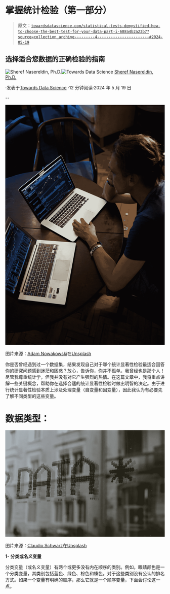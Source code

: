 # 掌握统计检验（第一部分）

> 原文：[`towardsdatascience.com/statistical-tests-demystified-how-to-choose-the-best-test-for-your-data-part-i-688a4b2a23b7?source=collection_archive---------4-----------------------#2024-05-19`](https://towardsdatascience.com/statistical-tests-demystified-how-to-choose-the-best-test-for-your-data-part-i-688a4b2a23b7?source=collection_archive---------4-----------------------#2024-05-19)

## 选择适合您数据的正确检验的指南

[](https://medium.com/@shreef.nasser?source=post_page---byline--688a4b2a23b7--------------------------------)![Sheref Nasereldin, Ph.D.](https://medium.com/@shreef.nasser?source=post_page---byline--688a4b2a23b7--------------------------------)[](https://towardsdatascience.com/?source=post_page---byline--688a4b2a23b7--------------------------------)![Towards Data Science](https://towardsdatascience.com/?source=post_page---byline--688a4b2a23b7--------------------------------) [Sheref Nasereldin, Ph.D.](https://medium.com/@shreef.nasser?source=post_page---byline--688a4b2a23b7--------------------------------)

·发表于[Towards Data Science](https://towardsdatascience.com/?source=post_page---byline--688a4b2a23b7--------------------------------) ·12 分钟阅读·2024 年 5 月 19 日

--

![](img/67d3591de2c53f26624c6f96eac9c57c.png)

图片来源：[Adam Nowakowski](https://unsplash.com/@adamaszczos?utm_source=medium&utm_medium=referral)在[Unsplash](https://unsplash.com/?utm_source=medium&utm_medium=referral)

你是否曾经遇到过一个数据集，结果发现自己对于哪个统计显著性检验最适合回答你的研究问题感到迷茫和困惑？放心，告诉你，你并不孤单。我曾经也是那个人！尽管我尊重统计学，但我并没有对它产生强烈的热情。在这篇文章中，我将重点讲解一些关键概念，帮助你在选择合适的统计显著性检验时做出明智的决定。由于进行统计显著性检验本质上涉及处理变量（自变量和因变量），因此我认为有必要先了解不同类型的这些变量。

# **数据类型：**

![](img/0de53389db176c47b8921eed40d6cafe.png)

图片来源：[Claudio Schwarz](https://unsplash.com/@purzlbaum?utm_source=medium&utm_medium=referral)在[Unsplash](https://unsplash.com/?utm_source=medium&utm_medium=referral)

**1- 分类或名义变量**

分类变量（或名义变量）有两个或更多没有内在顺序的类别。例如，眼睛颜色是一个分类变量，其类别包括蓝色、绿色、棕色和榛色。对于这些类别没有公认的排名方式。如果一个变量有明确的顺序，那么它就是一个顺序变量，下面会讨论这一点。
